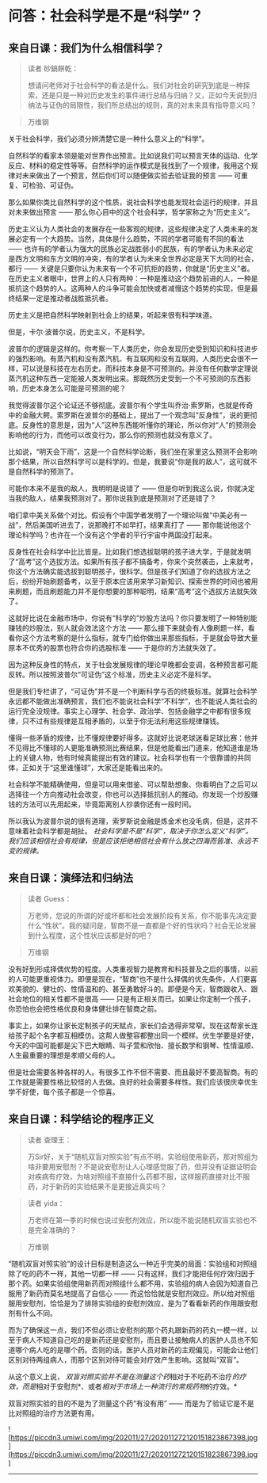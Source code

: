 # 问答：社会科学是不是“科学”？

## 来自日课：我们为什么相信科学？

> 读者 砂鍋餅乾：
> 
> 想请问老师对于社会科学的看法是什么。我们对社会的研究到底是一种探索，还是只是一种对历史发生的事件进行总结与归纳？又，正如今天说到归纳法与证伪的局限性，我们所总结出的规则，真的对未来具有指导意义吗？

> 万维钢

关于社会科学，我们必须分辨清楚它是一种什么意义上的“科学”。

自然科学的看家本领是能对世界作出预言。比如说我们可以预言天体的运动、化学反应、材料的稳定性等等。自然科学的运作模式是我找到了一个规律，我用这个规律对未来做出了一个预言，然后你们可以随便做实验去验证我的预言 —— 可重复、可检验、可证伪。

那么如果你类比自然科学的这个性质，说社会科学也能发现社会运行的规律，并且对未来做出预言 —— 那么你心目中的这个社会科学，哲学家称之为“历史主义”。

历史主义认为人类社会的发展存在一些客观的规律，这些规律决定了人类未来的发展必定有一个大趋势。当然，具体是什么趋势，不同的学者可能有不同的看法 —— 也许有的学者认为强大的民族必定战胜弱小的民族，有的学者认为未来必定是西方文明和东方文明的冲突，有的学者认为未来全世界必定是天下大同的社会，都行 —— 关键是只要你认为未来有一个不可抗拒的趋势，你就是“历史主义”者。在历史主义者眼中，世界上的人只有两种：一种是推动这个趋势前进的人，一种是抵抗这个趋势的人。这两种人的斗争可能会加快或者减慢这个趋势的实现，但是最终结果一定是推动者战胜抵抗者。

历史主义是把自然科学映射到社会上的结果，听起来很有科学味道。

但是，卡尔·波普尔说，历史主义，不是科学。

波普尔的逻辑是这样的。你考察一下人类历史，你会发现历史受到知识和科技进步的强烈影响。有蒸汽机和没有蒸汽机、有互联网和没有互联网，人类历史会很不一样，可以说是科技在左右历史。而科技本身是不可预测的。并没有任何数学定理说蒸汽机这种东西一定能被人类发明出来。那既然历史受到一个不可预测的东西影响，历史本身怎么可能是可预测的呢？

我觉得波普尔这个论证还不够彻底。波普尔有个学生叫乔治·索罗斯，也就是传奇中的金融大鳄。索罗斯在波普尔的基础上，提出了一个观念叫“反身性”，说的更彻底。反身性的意思是，因为“人”这种东西能听懂你的理论，所以你对“人”的预测会影响他的行为，而他可以改变行为，那么你的预测也就没有意义了。

比如说，“明天会下雨”，这是一个自然科学论断，我们坐在家里这么预测不会影响那个结果，所以自然科学可以是科学的。但是，我要说“你是我的敌人”，这可就不是自然科学的预测了。

可能你本来不是我的敌人，我明明是说错了 —— 但是你听到我这么说，你就决定当我的敌人，结果我预测对了。那你说我到底是预测对了还是错了？

咱们拿中美关系做个对比。假设有个中国学者发明了一个理论叫做“中美必有一战”，然后美国听进去了，说那晚打不如早打，结果真打了 —— 那你能说他这个理论科学吗？也许在一个没有这个学者的平行宇宙中两国没打起来。

反身性在社会科学中比比皆是。比如我们想选拔聪明的孩子进大学，于是就发明了“高考”这个选拔方法。如果所有孩子都不搞备考，你来个突然袭击，上来就考，你这个方法确实能选拔到聪明孩子，很科学。但是孩子们知道了你的选拔方法之后，纷纷开始刷题备考，以至于原本应该用来学习新知识、探索世界的时间也被用来刷题，而且刷题能力并不是你想要的那种聪明，结果“高考”这个选拔方法就失效了。

这就好比说在金融市场中，你说有“科学的”炒股方法吗？你只要发明了一种特别能赚钱的炒股法，别人就会效法这个方法 —— 那么接下来就会有人像刷题一样，看看你这个方法考察的是什么指标，就专门给你做出来那些指标，于是就会导致大量原本不优秀的股票也符合你的选股标准 —— 于是你的方法就失效了。

因为这种反身性的特点，关于社会发展规律的理论早晚都会变调，各种预言都可能反转。所以按照波普尔“可证伪”这个标准，历史主义必定不是科学。

但是我们专栏讲了，“可证伪”并不是一个判断科学与否的终极标准。就算社会科学永远都不能做出准确预言，我们也不能说社会科学“不科学”，也不能说人类社会的运行完全没规律。事实上心理学、社会学、政治学、包括金融学之中都有很多规律，只不过有些规律是互相矛盾的，以至于你无法利用这些规律赚钱。

懂得一些矛盾的规律，比不懂规律要好得多。这就好比说老球迷看足球比赛：他并不见得比不懂球的人更能准确预测比赛结果，但是他能看出门道来，他知道谁是场上的关键人物，他有时候真能提出有效的建议。社会科学也有一个很靠谱的共同体，正如关于“这里谁懂球”，大家还是能看出来的。

社会科学不能精确使用，但是可以用来借鉴、可以帮助想象、你看明白了之后可以选择往一个方向推动社会改变，你也可以选择抵抗别人的推动。你发现一个炒股赚钱的方法可以先用起来，毕竟距离别人抄袭你还有一段时间。

所以我认为波普尔说的很有道理，索罗斯说金融是炼金术也没毛病，但是，这并不意味着社会科学都是胡扯。 *社会科学是不是“科学”，取决于你怎么定义“科学”。我们应该相信社会有规律，但是应该拒绝相信社会有什么放之四海而皆准、永远不变的规律。*

## 来自日课：演绎法和归纳法

> 读者 Guess：
> 
> 万老师，您说的所谓的好或坏都和社会发展阶段有关系，你不能事先决定要什么“性状”。我的疑问是，智商不是一直都是个好的性状吗？社会无论发展到什么程度，这个性状应该都是好的吧？

> 万维钢

没有好到形成择偶优势的程度。人类重视智力是教育和科技普及之后的事情，以前的人可能更重视体力。即便是现在，“智商”也不是什么择偶的优先条件，人们更喜欢美貌的、健壮的、性情温和的、甚至勇敢好斗的。即便是今天，智商跟收入、跟社会地位的相关性都不是很高 —— 只是有正相关而已。如果让你定制一个孩子，你恐怕也会把性格优良和身体健壮排在智商之前。

事实上，如果你让家长定制孩子的天赋点，家长们会选得非常窄。现在这帮家长连给孩子起个名字都互相模仿。这帮人做整容都整出同一个模样。优生学要是好使，今天的中国可能都是尖下巴大眼睛、叫子萱和欣怡、擅长数学和钢琴、性情温顺、人生最重要的理想是孝顺父母的人。

但是社会需要各种各样的人。有很多工作不但不需要、而且最好不要高智商。有的工作就是需要性格比较怪的人去做。良好的社会需要多样性。我们应该很庆幸优生学不好使，每个孩子都是一个惊喜。

## 来自日课：科学结论的程序正义

> 读者 查理王：
> 
> 万Sir好，关于“随机双盲对照实验”有点不明，实验组使用新药，那对照组为啥非要用安慰剂？不是说安慰剂让人心理感觉服了药，但并没有证据证明会对疾病有疗效，为啥对照组不直接什么药都不服，这样服药直接对比不服药，对于新药的实验结果不是更接近真实吗？

> 读者 yida：
> 
> 万老师在第一季的时候也说过安慰剂效应，所以能不能说随机双盲实验也不是完全准确的？

> 万维钢

“随机双盲对照实验”的设计目标是制造这么一种近乎完美的局面：实验组和对照组除了吃的药不一样，其他一切都一样 —— 只有这样，我们才能把任何疗效归因于那个药。如果实验组使用新药而对照组什么都不用，实验组的病人会因为知道自己服用了新药而莫名地提高了自信心 —— 而这恰恰就是安慰剂效应。所以给对照组服用安慰剂，恰恰是为了排除实验组的安慰剂效应，是为了看看新药的作用跟安慰剂有什么不同。

而为了确保这一点，我们不但必须让安慰剂的那个药丸跟新药的药丸一模一样，以至于病人不知道自己吃的是新药还是安慰剂，而且要让接触病人的医护人员也不知道哪个病人吃的是哪个药。否则的话，医护人员对新药的主观偏见，可能会让他们区别对待两组病人，而那个区别对待可能会对疗效产生影响。这就叫“双盲”。

从这个意义上说， *双盲对照实验并不是在测量这个药*相对于不吃药不治疗*的疗效，而是*相对于安慰剂*、或者*相对于市场上一种流行的常规药物*的疗效。*

双盲对照实验的目的不是为了测量这个药“有没有用” —— 而是为了验证它是不是比对照组的治疗方法更有用。

![https://piccdn3.umiwi.com/img/202011/27/202011272120151823867398.jpg](https://piccdn3.umiwi.com/img/202011/27/202011272120151823867398.jpg)

---
